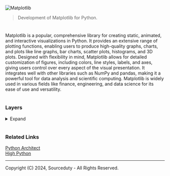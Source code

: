 ![Matplotlib](https://github.com/user-attachments/assets/cd86e598-812c-45c8-88fa-0dc7215f88a2)

> Development of Matplotlib for Python.

#

Matplotlib is a popular, comprehensive library for creating static, animated, and interactive visualizations in Python. It provides an extensive range of plotting functions, enabling users to produce high-quality graphs, charts, and plots like line graphs, bar charts, scatter plots, histograms, and 3D plots. Designed with flexibility in mind, Matplotlib allows for detailed customization of figures, including colors, line styles, labels, and axes, giving users control over every aspect of the visual presentation. It integrates well with other libraries such as NumPy and pandas, making it a powerful tool for data analysis and scientific computing. Matplotlib is widely used in various fields like finance, engineering, and data science for its ease of use and versatility.

#
### Layers
<details><summary>Expand</summary>
<br>

![Matplotlib Layers](https://github.com/sourceduty/Matplotlib_Layers/assets/123030236/952ecb81-0138-4cb5-971f-510927a3bb7e)

> Overlay multiple plots or graphical elements on a single figure using Matplotlib.

#

The layers function allows overlaying multiple plot types or graphical elements on a single figure, with control over the z-order (stacking order) of each layer, enabling custom layered visualizations.

#
### Function Signature

```
def layers(layers_data, axes=None, order=None, show=True, save_path=None, **kwargs):
    """
    Overlay multiple plots or graphical elements on a single figure.
    """
```

#
### Parameters

layers_data (list of dicts): A list of dictionaries, each representing a layer with:

type (str): The plot type ("line", "scatter", "bar", etc.).

data (dict): Plot data, typically containing x and y keys with corresponding lists.

kwargs (dict, optional): Additional arguments specific to the plot type (e.g., color, label).

axes (matplotlib.axes.Axes, optional): The plotting area to overlay the layers. Creates a new axes if None.

order (list of int, optional): The stacking order of the layers. Defaults to the order provided in layers_data if None.

show (bool, optional): Whether to display the plot (True by default).

save_path (str, optional): Path to save the figure. If None, the figure is not saved.

**kwargs: Additional global customization arguments for the plot (e.g., title, xlabel, ylabel).

#
### Returns

matplotlib.figure.Figure: The figure object containing the layered plot.

matplotlib.axes.Axes: The axes object containing the layered plot.

#
### Testing

To ensure the layers function works as intended, comprehensive testing should be performed. This includes unit tests to validate the functionality with various types of plots and parameters, as well as testing edge cases such as:

- Empty layers_data
- Invalid order indices
- Different plot customizations and styles

#
### Documentation

Detailed documentation should be provided to guide users on how to use the layers function. This documentation should include:

- Descriptions of each parameter and their expected inputs
- Multiple usage examples with different plot types and customizations
- Explanations of the return values
- Potential use cases and best practices

The layers function should be integrated into the Matplotlib library's official documentation, complete with visual aids and examples, to help users understand and utilize this powerful tool for creating layered plots.

#
### Example Code

```
import matplotlib.pyplot as plt

def layers(layers_data, axes=None, order=None, show=True, save_path=None, **kwargs):
    """
    Overlay multiple plots or graphical elements on a single figure.
    """
    # Create figure and axes if not provided
    if axes is None:
        fig, ax = plt.subplots()
        axes = ax  # Assign to axes for consistency
    else:
        fig = axes.figure

    # Determine layer stacking order
    if order is None:
        order = range(len(layers_data))

    # Overlay each specified layer
    for idx in order:
        layer = layers_data[idx]
        plot_type = layer.get("type")
        data = layer.get("data")
        plot_kwargs = layer.get("kwargs", {})
        plot_kwargs.update(kwargs)

        if plot_type == "line":
            axes.plot(data["x"], data["y"], **plot_kwargs)
        elif plot_type == "scatter":
            axes.scatter(data["x"], data["y"], **plot_kwargs)
        elif plot_type == "bar":
            axes.bar(data["x"], data["y"], **plot_kwargs)
        # Additional plot types can be added here as needed

    # Display plot if show=True
    if show:
        plt.show()

    # Save the figure if a path is specified
    if save_path:
        fig.savefig(save_path)

    return fig, axes

# Example usage
layers_data = [
    {"type": "line", "data": {"x": [1, 2, 3], "y": [4, 5, 6]}, "kwargs": {"color": "blue", "label": "Line Plot"}},
    {"type": "scatter", "data": {"x": [1, 2, 3], "y": [6, 5, 4]}, "kwargs": {"color": "red", "label": "Scatter Plot"}},
    {"type": "bar", "data": {"x": [1, 2, 3], "y": [5, 6, 7]}, "kwargs": {"color": "green", "label": "Bar Plot"}}
]

fig, axes = layers(layers_data, order=[2, 0, 1], show=False)

# Customizing plot
axes.set_title("Layered Plot Example")
axes.set_xlabel("X-Axis")
axes.set_ylabel("Y-Axis")
axes.legend()

plt.show()
```

<br>
</details>

#
### Related Links

[Python Architect](https://chatgpt.com/g/g-ltK2f7Fkk-python-architect)
<br>
[High Python](https://github.com/sourceduty/High_Python)

***
Copyright (C) 2024, Sourceduty - All Rights Reserved.
